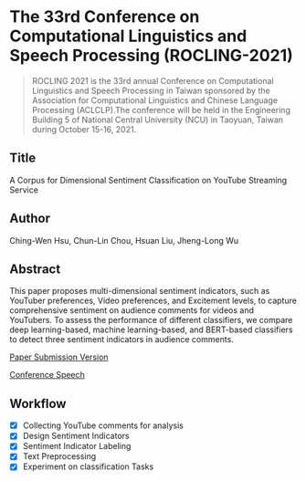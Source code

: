 # The 33rd Conference on Computational Linguistics and Speech Processing (ROCLING-2021)
> ROCLING 2021 is the 33rd annual Conference on Computational Linguistics and Speech Processing in Taiwan sponsored by the Association for Computational Linguistics and Chinese Language Processing (ACLCLP).The conference will be held in the Engineering Building 5 of National Central University (NCU) in Taoyuan, Taiwan during October 15-16, 2021.

## **Title**
A Corpus for Dimensional Sentiment Classification on YouTube Streaming Service

## **Author** 
Ching-Wen Hsu, Chun-Lin Chou, Hsuan Liu, Jheng-Long Wu

## **Abstract** 
This paper proposes multi-dimensional sentiment indicators, such as YouTuber preferences, Video preferences, and Excitement levels, to capture comprehensive sentiment on audience comments for videos and YouTubers. To assess the performance of different classifiers, we compare deep learning-based, machine learning-based, and BERT-based classifiers to detect three sentiment indicators in audience comments.

[Paper Submission Version](https://github.com/maggie940155/ROCLING2021/blob/e79cbe56fcce39384e0225350dcd49131abc89b2/2021.RoclingPublication.pdf)

[Conference Speech](https://github.com/maggie940155/ROCLING-2021/blob/96e5e9280aa1a8dc3b7e4db72bc5fbf213e48415/paper39_ROCLING2021.pdf)

## **Workflow**
 - [x] Collecting YouTube comments for analysis 
 - [x] Design Sentiment Indicators 
 - [x] Sentiment Indicator Labeling
 - [x] Text Preprocessing
 - [x] Experiment on classification Tasks

